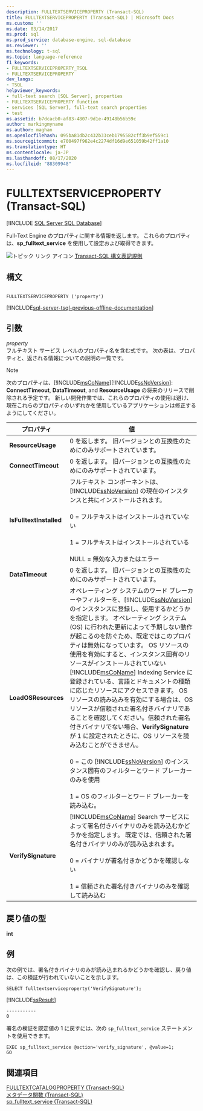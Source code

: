 ```yaml
---
description: FULLTEXTSERVICEPROPERTY (Transact-SQL)
title: FULLTEXTSERVICEPROPERTY (Transact-SQL) | Microsoft Docs
ms.custom: ''
ms.date: 03/14/2017
ms.prod: sql
ms.prod_service: database-engine, sql-database
ms.reviewer: ''
ms.technology: t-sql
ms.topic: language-reference
f1_keywords:
- FULLTEXTSERVICEPROPERTY_TSQL
- FULLTEXTSERVICEPROPERTY
dev_langs:
- TSQL
helpviewer_keywords:
- full-text search [SQL Server], properties
- FULLTEXTSERVICEPROPERTY function
- services [SQL Server], full-text search properties
- test
ms.assetid: b7dcacb0-af83-4807-9d1e-49148b56b59c
author: markingmyname
ms.author: maghan
ms.openlocfilehash: 095ba81db2c432b33ceb1795582cff3b9ef559c1
ms.sourcegitcommit: e700497f962e4c2274df16d9e651059b42ff1a10
ms.translationtype: HT
ms.contentlocale: ja-JP
ms.lasthandoff: 08/17/2020
ms.locfileid: "88309948"
---
```

# <a name="fulltextserviceproperty-transact-sql"></a>FULLTEXTSERVICEPROPERTY (Transact-SQL)
[!INCLUDE [SQL Server SQL Database](../../includes/applies-to-version/sql-asdb.md)]

  Full-Text Engine のプロパティに関する情報を返します。 これらのプロパティは、**sp_fulltext_service** を使用して設定および取得できます。  
  
 ![トピック リンク アイコン](../../database-engine/configure-windows/media/topic-link.gif "トピック リンク アイコン") [Transact-SQL 構文表記規則](../../t-sql/language-elements/transact-sql-syntax-conventions-transact-sql.md)  
  
## <a name="syntax"></a>構文  
  
```  
  
FULLTEXTSERVICEPROPERTY ('property')  
```  
  
[!INCLUDE[sql-server-tsql-previous-offline-documentation](../../includes/sql-server-tsql-previous-offline-documentation.md)]

## <a name="arguments"></a>引数
 *property*  
 フルテキスト サービス レベルのプロパティ名を含む式です。 次の表は、プロパティと、返される情報についての説明の一覧です。  
  
> [!NOTE]
>  次のプロパティは、[!INCLUDE[msCoName](../../includes/msconame-md.md)][!INCLUDE[ssNoVersion](../../includes/ssnoversion-md.md)]: **ConnectTimeout**, **DataTimeout**, and **ResourceUsage** の将来のリリースで削除される予定です。 新しい開発作業では、これらのプロパティの使用は避け、現在これらのプロパティのいずれかを使用しているアプリケーションは修正するようにしてください。  
  
|プロパティ|値|  
|--------------|-----------|  
|**ResourceUsage**|0 を返します。 旧バージョンとの互換性のためにのみサポートされています。|  
|**ConnectTimeout**|0 を返します。 旧バージョンとの互換性のためにのみサポートされています。|  
|**IsFulltextInstalled**|フルテキスト コンポーネントは、[!INCLUDE[ssNoVersion](../../includes/ssnoversion-md.md)] の現在のインスタンスと共にインストールされます。<br /><br /> 0 = フルテキストはインストールされていない<br /><br /> 1 = フルテキストはインストールされている<br /><br /> NULL = 無効な入力またはエラー|  
|**DataTimeout**|0 を返します。 旧バージョンとの互換性のためにのみサポートされています。|  
|**LoadOSResources**|オペレーティング システムのワード ブレーカーやフィルターを、[!INCLUDE[ssNoVersion](../../includes/ssnoversion-md.md)] のインスタンスに登録し、使用するかどうかを指定します。 オペレーティング システム (OS) に行われた更新によって予期しない動作が起こるのを防ぐため、既定ではこのプロパティは無効になっています。 OS リソースの使用を有効にすると、インスタンス固有のリソースがインストールされていない [!INCLUDE[msCoName](../../includes/msconame-md.md)] Indexing Service に登録されている、言語とドキュメントの種類に応じたリソースにアクセスできます。 OS リソースの読み込みを有効にする場合は、OS リソースが信頼された署名付きバイナリであることを確認してください。信頼された署名付きバイナリでない場合、**VerifySignature** が 1 に設定されたときに、OS リソースを読み込むことができません。<br /><br /> 0 = この [!INCLUDE[ssNoVersion](../../includes/ssnoversion-md.md)] のインスタンス固有のフィルターとワード ブレーカーのみを使用<br /><br /> 1 = OS のフィルターとワード ブレーカーを読み込む。|  
|**VerifySignature**|[!INCLUDE[msCoName](../../includes/msconame-md.md)] Search サービスによって署名付きバイナリのみを読み込むかどうかを指定します。 既定では、信頼された署名付きバイナリのみが読み込まれます。<br /><br /> 0 = バイナリが署名付きかどうかを確認しない<br /><br /> 1 = 信頼された署名付きバイナリのみを確認して読み込む|  
  
## <a name="return-types"></a>戻り値の型  
 **int**  
  
## <a name="examples"></a>例  
 次の例では、署名付きバイナリのみが読み込まれるかどうかを確認し、戻り値は、この検証が行われていないことを示します。  
  
```  
SELECT fulltextserviceproperty('VerifySignature');  
```  
  
 [!INCLUDE[ssResult](../../includes/ssresult-md.md)]  
  
```  
-----------   
0  
```  
  
 署名の検証を既定値の 1 に戻すには、次の `sp_fulltext_service` ステートメントを使用できます。  
  
```  
EXEC sp_fulltext_service @action='verify_signature', @value=1;  
GO  
```  
  
## <a name="see-also"></a>関連項目  
 [FULLTEXTCATALOGPROPERTY &#40;Transact-SQL&#41;](../../t-sql/functions/fulltextcatalogproperty-transact-sql.md)   
 [メタデータ関数 &#40;Transact-SQL&#41;](../../t-sql/functions/metadata-functions-transact-sql.md)   
 [sp_fulltext_service &#40;Transact-SQL&#41;](../../relational-databases/system-stored-procedures/sp-fulltext-service-transact-sql.md)  
  
  
